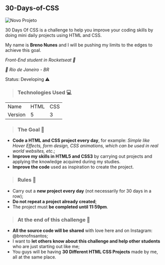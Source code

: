## 30-Days-of-CSS

![Novo Projeto](https://user-images.githubusercontent.com/97677792/153760534-54ec8c2c-72e8-475d-927d-b8b8b1fd8c0f.jpg)


30 Days Of CSS is a challenge to help you improve your coding skills by doing mini daily projects using HTML and CSS.

My name is **Breno Nunes** and I will be pushing my limits to the edges to achieve this goal.

_Front-End student in Rocketseat 🚀_ 

_📍 Rio de Janeiro - BR_

Status: Developing ⚠️

> ### Technologies Used 💻

<table> 
  <tr> 
  <td>Name</td>
  <td>HTML</td>
  <td>CSS</td>
  </tr>
   <tr> 
  <td>Version</td>
  <td>5</td>
  <td>3</td>
  </tr>
  </table>
  
 > ### The Goal 🎯 
  
  * **Code a HTML and CSS project every day**, for example: _Simple like Hover Effects, form design, CSS animations, which can be used in real world websites, etc_.;
  * **Improve my skills in HTML5 and CSS3** by carrying out projects and applying the knowledge acquired during my studies.
  * **Improve the code** used as inspiration to create the project.
  
>  ### Rules 📖
  
  * Carry out a **new project every day** (not necessarily for 30 days in a row);
  * **Do not repeat a project already created**;
  * The project must **be completed until 11:59pm**.
  
>  ### At the end of this challenge 🥇
  
  * **All the source code will be shared** with love here and on Instagram: @brenofnsantos;
  * I want to **let others know about this challenge and help other students** who are just starting out like me;
  * You guys will be having **30 Different HTML CSS Projects** made by me, all at the same place.

